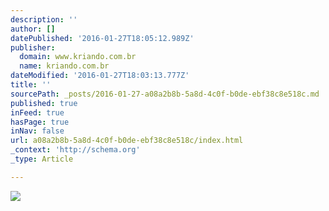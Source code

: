 ```yaml
---
description: ''
author: []
datePublished: '2016-01-27T18:05:12.989Z'
publisher:
  domain: www.kriando.com.br
  name: kriando.com.br
dateModified: '2016-01-27T18:03:13.777Z'
title: ''
sourcePath: _posts/2016-01-27-a08a2b8b-5a8d-4c0f-b0de-ebf38c8e518c.md
published: true
inFeed: true
hasPage: true
inNav: false
url: a08a2b8b-5a8d-4c0f-b0de-ebf38c8e518c/index.html
_context: 'http://schema.org'
_type: Article

---
```

![](http://www.kriando.com.br/imgs_marcas/kriando_1331853763.jpg)